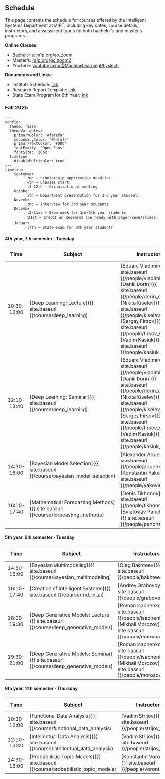 ## Schedule

This page contains the schedule for courses offered by the Intelligent Systems Department at MIPT, including key dates, course details, instructors, and assessment types for both bachelor's and master's programs.

**Online Classes:**

- Bachelor's: [m1p.org/go_zoom](https://m1p.org/go_zoom)
- Master's: [m1p.org/go_zoom2](https://m1p.org/go_zoom2)
- YouTube: [youtube.com/@MachineLearningPhystech](https://www.youtube.com/@MachineLearningPhystech)

**Documents and Links:**

- Institute Schedule: [link](https://mipt.ru/upload/%D0%A3%D1%87%D0%B5%D0%B1%D0%BD%D0%BE%D0%B5%20%D1%83%D0%BF%D1%80%D0%B0%D0%B2%D0%BB%D0%B5%D0%BD%D0%B8%D0%B5/%D0%A0%D0%B0%D1%81%D0%BF%D0%B8%D1%81%D0%B0%D0%BD%D0%B8%D0%B5%20%D1%81%D0%B5%D1%81%D1%81%D0%B8%D0%B8/%D0%9B%D0%95%D0%A2%D0%9E%202023-2024/%D0%93%D1%80%D0%B0%D1%84%D0%B8%D0%BA%20%D1%83%D1%87%D0%B5%D0%B1%D0%BD%D0%BE%D0%B3%D0%BE%20%D0%BF%D1%80%D0%BE%D1%86%D0%B5%D1%81%D1%81%D0%B0%20%D0%BD%D0%B0%20%D1%81%D0%B0%D0%B9%D1%82.docx.pdf)
- Research Report Template: [link](https://docs.google.com/document/d/1XsYWC7isbiums9jqjzddHIkDjvxqKNvf/edit?usp=sharing)
- State Exam Program for 6th Year: [link](https://docs.google.com/document/d/1KkePnIg2BOf_LHBLBbgRL0W4gqKtt1W0OhJSg43lR_Y/edit?usp=sharing)

### Fall 2025

```mermaid
---
config:
  theme: 'base'
  themeVariables:
    primaryColor: '#fafafa'
    secondaryColor: '#fafafa'
    primaryTextColor: '#000'
    fontFamily: 'Open Sans'
    fontSize: '20px'
  timeline:
    disableMulticolor: true
---
timeline
    September
        : 2nd – Scholarship application deadline
        : 6th – Classes start
        : 11-12th – Organizational meeting
    October
        : 5th – Department presentation for 3rd year students
    November
        : 2nd – Interview for 3rd year students
    December
        : 15-21st – Exam week for 3rd-6th year students
        : ❗️21st – Credit on Research (be ready with paper/code/slides)
    January
        : 17th – State exam for 6th year students
```

#### 4th year, 7th semester - Tuesday

|    Time     | Subject                                                                           | Instructors                                                                                                                                                                                                                                                                         |    Assessment Type    | Credits |
| :---------: | --------------------------------------------------------------------------------- | ----------------------------------------------------------------------------------------------------------------------------------------------------------------------------------------------------------------------------------------------------------------------------------- | :-------------------: | :-----: |
| 10:30-12:00 | [Deep Learning: Lecture]({{ site.baseurl }}/course/deep_learning)                 | [Eduard Vladimirov]({{ site.baseurl }}/people/vladimirov_ea), [Daniil Dorin]({{ site.baseurl }}/people/dorin_dd), [Nikita Kiselev]({{ site.baseurl }}/people/kiselev_ns), [Sergey Firsov]({{ site.baseurl }}/people/firsov_sa), [Vadim Kasiuk]({{ site.baseurl }}/people/kasiuk_va) | Differentiated credit |    2    |
| 12:10-13:40 | [Deep Learning: Seminar]({{ site.baseurl }}/course/deep_learning)                 | [Eduard Vladimirov]({{ site.baseurl }}/people/vladimirov_ea), [Daniil Dorin]({{ site.baseurl }}/people/dorin_dd), [Nikita Kiselev]({{ site.baseurl }}/people/kiselev_ns), [Sergey Firsov]({{ site.baseurl }}/people/firsov_sa), [Vadim Kasiuk]({{ site.baseurl }}/people/kasiuk_va) |                       |         |
| 14:30-16:00 | [Bayesian Model Selection]({{ site.baseurl }}/course/bayesian_model_selection)    | [Alexander Aduenko]({{ site.baseurl }}/people/aduenko_aa), [Konstantin Yakovlev]({{ site.baseurl }}/people/yakovlev_kd)                                                                                                                                                             | Differentiated credit |    1    |
| 16:10-17:40 | [Mathematical Forecasting Methods]({{ site.baseurl }}/course/forecasting_methods) | [Denis Tikhonov]({{ site.baseurl }}/people/tikhonov_dm), [Sviatoslav Panchenko]({{ site.baseurl }}/people/panchenko_sk)                                                                                                                                                             | Differentiated credit |    1    |

#### 5th year, 9th semester - Tuesday

|    Time     | Subject                                                                             | Instructors                                                                                                       |    Assessment Type    | Credits |
| :---------: | ----------------------------------------------------------------------------------- | ----------------------------------------------------------------------------------------------------------------- | :-------------------: | :-----: |
| 14:30-16:00 | [Bayesian Multimodeling]({{ site.baseurl }}/course/bayesian_multimodeling)          | [Oleg Bakhteev]({{ site.baseurl }}/people/bakhteev_oy)                                                            | Differentiated credit |    2    |
| 16:10-17:40 | [Creation of Intelligent Systems]({{ site.baseurl }}/course/rnd_in_ai)              | [Andrey Grabovoy]({{ site.baseurl }}/people/grabovoy_av)                                                          | Differentiated credit |    2    |
| 18:00-19:30 | [Deep Generative Models: Lecture]({{ site.baseurl }}/course/deep_generative_models) | [Roman Isachenko]({{ site.baseurl }}/people/isachenko_rv), [Mikhail Morozov]({{ site.baseurl }}/people/morozov_m) |         Exam          |    3    |
| 19:30-21:00 | [Deep Generative Models: Seminar]({{ site.baseurl }}/course/deep_generative_models) | [Roman Isachenko]({{ site.baseurl }}/people/isachenko_rv), [Mikhail Morozov]({{ site.baseurl }}/people/morozov_m) |                       |         |

#### 6th year, 11th semester - Thursday

|    Time     | Subject                                                                            | Instructors                                                    |    Assessment Type    | Credits |
| :---------: | ---------------------------------------------------------------------------------- | -------------------------------------------------------------- | :-------------------: | :-----: |
| 10:30-12:00 | [Functional Data Analysis]({{ site.baseurl }}/course/functional_data_analysis)     | [Vadim Strijov]({{ site.baseurl }}/people/strijov_vv)          |         Exam          |    3    |
| 12:10-13:40 | [Intellectual Data Analysis]({{ site.baseurl }}/course/intellectual_data_analysis) | [Vadim Strijov]({{ site.baseurl }}/people/strijov_vv)          |        Credit         |    2    |
| 14:30-16:00 | [Probabilistic Topic Models]({{ site.baseurl }}/course/probabilistic_topic_models) | [Konstantin Vorontsov]({{ site.baseurl }}/people/vorontsov_kv) | Differentiated credit |    2    |

<br>

<!-- ### [OUTDATED] Spring 2025

#### Key Dates

- **February 6** - Beginning of classes at the department
- **February 9** - Deadline for applications for the research scholarship
- **March 4** - Monday 18:30 presentation about the department for second-year students, offline
- **March 10** - Deadline for submissions to the MIPT conference
- **April 4** - 13:00 conference and discussion of theses for 4th and 6th year students
- **May 18-24** - Exam week for 3rd to 6th year students
- **May 13** - 17:00 (Saturday) Credit on research work for 3rd-6th year and postgraduate students
- **June 2** - PhD qualifying exam for postgraduate students
- **June 6** - 10:00 predefense for 6th year students
- **June 13** - State final attestation for graduating postgraduate students
- **June 13** - 10:00 predefense for 4th year students
- **June 17** - 13:00 (Wednesday) defense for 6th year students, offline 355 room
- **June 17** - Scientific report for graduating postgraduate students
- **June 24** - 13:00 (Wednesday) defense for 4th year students, offline 355 room

#### 3rd year, 6th semester – Thursday

|    Time     | Subject                                                                   | Instructors                                                                                                       |    Assessment Type    | Credits |
| :---------: | ------------------------------------------------------------------------- | ----------------------------------------------------------------------------------------------------------------- | :-------------------: | :-----: |
| 12:10-13:40 | [Introduction to Machine Learning](/course/introduction_machine_learning) | [Andrey Grabovoy](/people/grabovoy_av), [Konstantin Vorontsov](/people/vorontsov_kv)                              | Differentiated credit |    1    |
| 14:30-16:00 | [Programming Practicum in Python](https://github.com/MelLain/mipt-python) | [Murat Apishev](/people/apishev_ma)                                                                               |        Credit         |    1    |
| 16:10-17:40 | [Creation of Intelligent Systems](/course/rnd_in_ai)                      | [Andrey Grabovoy](/people/grabovoy_av), [Vadim Strijov](/people/strijov_vv)                                       |        Credit         |    1    |
| 17:50-19:20 | [My First Scientific Paper](http://m1p.org)                               | [Andrey Grabovoy](/people/grabovoy_av), [Oleg Bakhteev](/people/bakhteev_oy), [Vadim Strijov](/people/strijov_vv) | Differentiated credit |    1    |

#### 4th year, 8th semester – Tuesday

|    Time     | Subject                                                                                 | Instructors                                                                          |    Assessment Type    | Credits |
| :---------: | --------------------------------------------------------------------------------------- | ------------------------------------------------------------------------------------ | :-------------------: | :-----: |
| 10:30-12:00 | [Recommender Systems](/course/recommender_systems)                                      | [Alexey Grishanov](/people/grishanov_av), [Anna Volodkevich](/people/volodkevich_aa) | Differentiated credit |    2    |
| 12:10-13:40 | [Mathematical Forecasting Methods](/course/forecasting_methods)                         | [Denis Tikhonov](/people/tikhonov_dm), [Sviatoslav Panchenko](/people/panchenko_sk)  | Differentiated credit |    3    |
| 14:30-16:00 | [Bayesian Model Selection](/course/bayesian_model_selection)                            | [Alexander Aduenko](/people/aduenko_aa), [Konstantin Yakovlev](/people/yakovlev_kd)  |         Exam          |    2    |
| 16:10-17:40 | [Software Engineering for Machine Learning](/course/software_engineering_data_analysis) | [Anton Khritankov](/people/khritankov_as)                                            | Differentiated credit |    1    |

#### 5th year, 10th semester – Tuesday

|    Time     | Subject                                                                                 | Instructors                               |    Assessment Type    | Credits |
| :---------: | --------------------------------------------------------------------------------------- | ----------------------------------------- | :-------------------: | :-----: |
| 12:10-13:40 | [Bioinformatics](/course/bioinformatics)                                                | [Ivan Torshin](/people/torshin_iy)        | Differentiated credit |    1    |
| 14:30-16:00 | [Creation of Intelligent Systems](/course/rnd_in_ai)                                    | [Andrey Grabovoy](/people/grabovoy_av)    |         Exam          |    2    |
| 16:10-17:40 | [Software Engineering for Machine Learning](/course/software_engineering_data_analysis) | [Anton Khritankov](/people/khritankov_as) | Differentiated credit |    1    |
| 17:50-19:20 | [Bayesian Multimodeling](/course/bayesian_multimodeling)                                | [Oleg Bakhteev](/people/bakhteev_oy)      |         Exam          |    2    | -->
